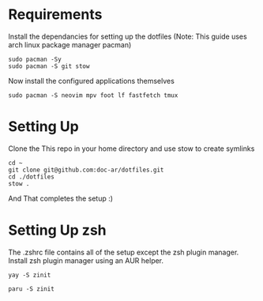 # Requirements

Install the dependancies for setting up the dotfiles (Note: This guide uses arch linux package manager pacman)

```
sudo pacman -Sy
sudo pacman -S git stow
```

Now install the configured applications themselves

```
sudo pacman -S neovim mpv foot lf fastfetch tmux
```

# Setting Up

Clone the This repo in your home directory and use stow to create symlinks

```
cd ~
git clone git@github.com:doc-ar/dotfiles.git
cd ./dotfiles
stow .
```

And That completes the setup :)

# Setting Up zsh

The .zshrc file contains all of the setup except the zsh plugin manager. Install zsh plugin manager using an AUR helper.

```
yay -S zinit
```

```
paru -S zinit
```
